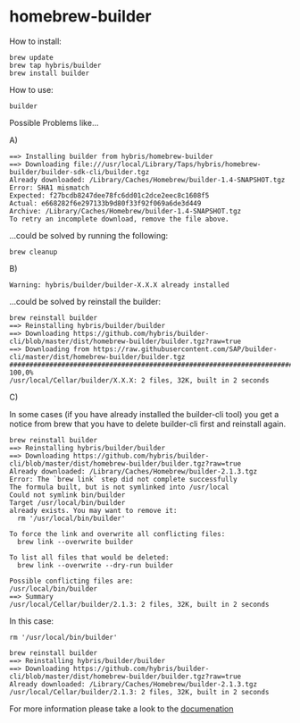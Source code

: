 # homebrew-builder
How to install:

```
brew update
brew tap hybris/builder
brew install builder
```

How to use:

```
builder
```

Possible Problems like...

A)
```
==> Installing builder from hybris/homebrew-builder
==> Downloading file:///usr/local/Library/Taps/hybris/homebrew-builder/builder-sdk-cli/builder.tgz
Already downloaded: /Library/Caches/Homebrew/builder-1.4-SNAPSHOT.tgz
Error: SHA1 mismatch
Expected: f27bcdb8247dee78fc6dd01c2dce2eec8c1608f5
Actual: e668282f6e297133b9d80f33f92f069a6de3d449
Archive: /Library/Caches/Homebrew/builder-1.4-SNAPSHOT.tgz
To retry an incomplete download, remove the file above.
```

...could be solved by running the following:

```
brew cleanup
```

B)
```
Warning: hybris/builder/builder-X.X.X already installed
```

...could be solved by reinstall the builder:

```
brew reinstall builder
==> Reinstalling hybris/builder/builder
==> Downloading https://github.com/hybris/builder-cli/blob/master/dist/homebrew-builder/builder.tgz?raw=true
==> Downloading from https://raw.githubusercontent.com/SAP/builder-cli/master/dist/homebrew-builder/builder.tgz
######################################################################## 100,0%
/usr/local/Cellar/builder/X.X.X: 2 files, 32K, built in 2 seconds
```

C)<br>

In some cases (if you have already installed the builder-cli tool) you get a notice from brew that you have to delete builder-cli first and reinstall again.
```
brew reinstall builder
==> Reinstalling hybris/builder/builder
==> Downloading https://github.com/hybris/builder-cli/blob/master/dist/homebrew-builder/builder.tgz?raw=true
Already downloaded: /Library/Caches/Homebrew/builder-2.1.3.tgz
Error: The `brew link` step did not complete successfully
The formula built, but is not symlinked into /usr/local
Could not symlink bin/builder
Target /usr/local/bin/builder
already exists. You may want to remove it:
  rm '/usr/local/bin/builder'

To force the link and overwrite all conflicting files:
  brew link --overwrite builder

To list all files that would be deleted:
  brew link --overwrite --dry-run builder

Possible conflicting files are:
/usr/local/bin/builder
==> Summary
/usr/local/Cellar/builder/2.1.3: 2 files, 32K, built in 2 seconds
```

In this case:
```
rm '/usr/local/bin/builder'

brew reinstall builder
==> Reinstalling hybris/builder/builder
==> Downloading https://github.com/hybris/builder-cli/blob/master/dist/homebrew-builder/builder.tgz?raw=true
Already downloaded: /Library/Caches/Homebrew/builder-2.1.3.tgz
/usr/local/Cellar/builder/2.1.3: 2 files, 32K, built in 2 seconds
```


For more information please take a look to the <a href="https://devportal.yaas.io/tools/builder/index.html#HowtoCreateaUIModuleUsingtheBuilderSDKCLI">documenation</a>

